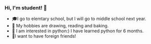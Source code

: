 ### Hi, I'm student! 👋
- 🎓I go to elemtary school, but I will go to middle school next year.
- 💖 My hobbies are drawing, reading and baking.
- 🤔 I am interested in python:) I have learned python for 6 months.
- 👯I want to have foreign friends!
